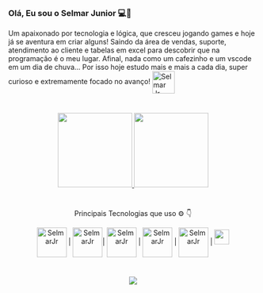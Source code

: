 ### Olá, Eu sou o Selmar Junior 💻🤙


  <p>Um apaixonado por tecnologia e lógica, que cresceu jogando games e hoje já se aventura em criar alguns!
   Saindo da área de vendas, suporte, atendimento ao cliente e tabelas em excel para descobrir que na programação é o meu lugar.
  Afinal, nada como um cafezinho e um vscode em um dia de chuva... Por isso hoje estudo mais e mais a cada dia, super curioso e extremamente focado  no avanço!
    <a href="mailto:selmargoulart08@gmail.com" target="_blank"><img align="center" alt="Selmar Jr" height="45" width="45" src="https://user-images.githubusercontent.com/52077278/135926148-30e0cd29-92a2-46ca-ad8d-28fa6175e58a.png"></a>
  
</p>

#
<p align="center">  
  <a href="https://github.com/selmargoulart08">
    <img height="150em" src="https://github-readme-stats.vercel.app/api/top-langs/?username=selmargoulart08&hide=html&layout=compact&theme=dark&show_icons=true" />
  </a>
  <a href="https://github.com/selmargoulart08">
    <img height="150em" src="https://github-readme-stats.vercel.app/api?username=selmargoulart08&theme=dark&show_icons=true" />
  </a>
</p>

#

  <p align="center">  
   Principais Tecnologias que uso ⚙️ 👇
  </p>
<p align="center">  
<img align="center" alt="SelmarJr" height="60" width="60" src="https://cdn.jsdelivr.net/gh/devicons/devicon/icons/python/python-original.svg" /> | <img align="center" alt="SelmarJr" height="60" width="60" src="https://cdn.jsdelivr.net/gh/devicons/devicon/icons/javascript/javascript-original.svg" />|  <img align="center" alt="SelmarJr" height="60" width="60"
src="https://cdn.jsdelivr.net/gh/devicons/devicon/icons/mysql/mysql-original.svg" /> | <img align="center" alt="SelmarJr" height="60" width="60" src="https://cdn.jsdelivr.net/gh/devicons/devicon/icons/html5/html5-original.svg" /> | <img align="center" alt="SelmarJr" height="60" width="60" src="https://cdn.jsdelivr.net/gh/devicons/devicon/icons/css3/css3-original.svg" /> | 
<img width="30" height="30" src="https://cdn.jsdelivr.net/gh/devicons/devicon/icons/react/react-original.svg" />

#
<p align="center">
<a href="https://github.com/selmargoulart08" target="_blank">
  <img src="https://img.shields.io/badge/LinkedIn-0077B5?style=for-the-badge&logo=linkedin&logoColor=white" />
 </a>
</p>




